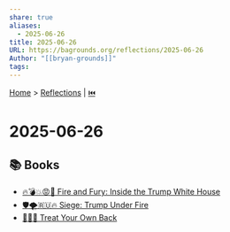 ```yaml
---
share: true
aliases:
  - 2025-06-26
title: 2025-06-26
URL: https://bagrounds.org/reflections/2025-06-26
Author: "[[bryan-grounds]]"
tags: 
---
```

[Home](../index.md) > [Reflections](./index.md) | [⏮️](./2025-06-25.md)  
# 2025-06-26  
## 📚 Books  
- [🔥💣💥😡🤬 Fire and Fury: Inside the Trump White House](../books/fire-and-fury-inside-the-trump-white-house.md)  
- [🛡️🌪️🇷🇺🔥 Siege: Trump Under Fire](../books/siege-trump-under-fire.md)  
- [🍬🫵🔙 Treat Your Own Back](../books/treat-your-own-back.md)